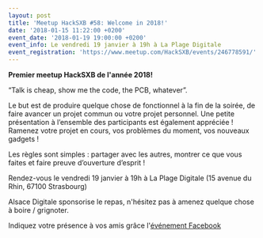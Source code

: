 ```yaml
---
layout: post
title: 'Meetup HackSXB #58: Welcome in 2018!'
date: '2018-01-15 11:22:00 +0200'
event_date: '2018-01-19 19:00:00 +0200'
event_info: Le vendredi 19 janvier à 19h à La Plage Digitale
event_registration: 'https://www.meetup.com/HackSXB/events/246778591/'
---
```

**Premier meetup HackSXB de l'année 2018!**

“Talk is cheap, show me the code, the PCB, whatever”. 

Le but est de produire quelque chose de fonctionnel à la fin de la soirée, de faire avancer un projet commun ou votre projet personnel. Une petite présentation à l’ensemble des participants est également appréciée ! Ramenez votre projet en cours, vos problèmes du moment, vos nouveaux gadgets !

Les règles sont simples : partager avec les autres, montrer ce que vous faites et faire preuve d’ouverture d’esprit !

Rendez-vous le vendredi 19 janvier à 19h à La Plage Digitale (15 avenue du Rhin, 67100 Strasbourg)

Alsace Digitale sponsorise le repas, n'hésitez pas à amenez quelque chose à boire / grignoter. 

Indiquez votre présence à vos amis grâce l'[événement Facebook](https://www.facebook.com/events/1559368227472798/)
